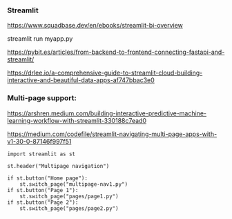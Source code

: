 ### Streamlit

https://www.squadbase.dev/en/ebooks/streamlit-bi-overview

streamlit run myapp.py

https://pybit.es/articles/from-backend-to-frontend-connecting-fastapi-and-streamlit/

https://drlee.io/a-comprehensive-guide-to-streamlit-cloud-building-interactive-and-beautiful-data-apps-af747bbac3e0


### Multi-page support:

https://arshren.medium.com/building-interactive-predictive-machine-learning-workflow-with-streamlit-330188c7ead0

https://medium.com/codefile/streamlit-navigating-multi-page-apps-with-v1-30-0-87146f997f51

```
import streamlit as st

st.header("Multipage navigation")

if st.button("Home page"):
    st.switch_page("multipage-nav1.py")
if st.button("Page 1"):
    st.switch_page("pages/page1.py")
if st.button("Page 2"):
    st.switch_page("pages/page2.py")
```
